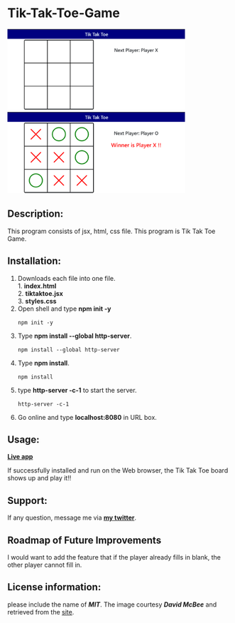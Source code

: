 # Tik-Tak-Toe-Game

<div>
<img src="TikTakToe0.png" width='400'/>
<img src="TikTakToe1.png" width='400'/>
</div>

## Description:
  This program consists of jsx, html, css file.
  This program is Tik Tak Toe Game.

## Installation:
  1. Downloads each file into one file. <br>
    1. **index.html** <br>
    2. **tiktaktoe.jsx** <br>
    3. **styles.css** <br>
  2. Open shell and type **npm init -y**
     ```console
     npm init -y
     ```
  3. Type **npm install --global http-server**.
     ```console
     npm install --global http-server
     ```
  4. Type **npm install**.
     ```console
     npm install
     ```
  5. type **http-server -c-1** to start the server.
     ```console
     http-server -c-1
     ```
  6. Go online and type **localhost:8080** in URL box.

  
## Usage:
**[Live app](https://kojiroasano.github.io/Tik-Tak-Toe-Game/)**
  <p>If successfully installed and run on the Web browser, the Tik Tak Toe board shows up and play it!!</p>
  
## Support:
  If any question, message me via **[my twitter](https://twitter.com/Kojiro38895598)**.
  
## Roadmap of Future Improvements
  I would want to add the feature that if the player already fills in blank, the other player cannot fill in. 
  
## License information: 
 please include the name of ***MIT***.
 The image courtesy ***David McBee*** and retrieved from the [site](https://www.pexels.com/photo/bitcoins-and-u-s-dollar-bills-730547/).
